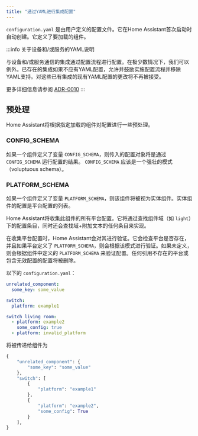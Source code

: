```yaml
---
title: "通过YAML进行集成配置"
---
```


`configuration.yaml` 是由用户定义的配置文件。它在Home Assistant首次启动时自动创建。它定义了要加载的组件。

:::info 关于设备和/或服务的YAML说明

与设备和/或服务通信的集成通过配置流程进行配置。在极少数情况下，我们可以例外。已存在的集成如果不应有YAML配置，允许并鼓励实施配置流程并移除YAML支持。对这些已有集成的现有YAML配置的更改将不再被接受。

更多详细信息请参阅 [ADR-0010](https://github.com/home-assistant/architecture/blob/master/adr/0010-integration-configuration.md#decision)
:::

## 预处理

Home Assistant将根据指定加载的组件对配置进行一些预处理。

### CONFIG_SCHEMA

如果一个组件定义了变量 `CONFIG_SCHEMA`，则传入的配置对象将是通过 `CONFIG_SCHEMA` 运行配置的结果。 `CONFIG_SCHEMA` 应该是一个强壮的模式（voluptuous schema）。

### PLATFORM_SCHEMA

如果一个组件定义了变量 `PLATFORM_SCHEMA`，则该组件将被视为实体组件。实体组件的配置是平台配置的列表。

Home Assistant将收集此组件的所有平台配置。它将通过查找组件域（如 `light`）下的配置条目，同时还会查找域+附加文本的任何条目来实现。

在收集平台配置时，Home Assistant会对其进行验证。它会检查平台是否存在，并且如果平台定义了 `PLATFORM_SCHEMA`，则会根据该模式进行验证。如果未定义，则会根据组件中定义的 `PLATFORM_SCHEMA` 来验证配置。任何引用不存在的平台或包含无效配置的配置将被删除。

以下的 `configuration.yaml`：

```yaml
unrelated_component:
  some_key: some_value

switch:
  platform: example1

switch living room:
  - platform: example2
    some_config: true
  - platform: invalid_platform
```

将被传递给组件为

```python
{
    "unrelated_component": {
        "some_key": "some_value"
    },
    "switch": [
        {
            "platform": "example1"
        },
        {
            "platform": "example2",
            "some_config": True
        }
    ],
}